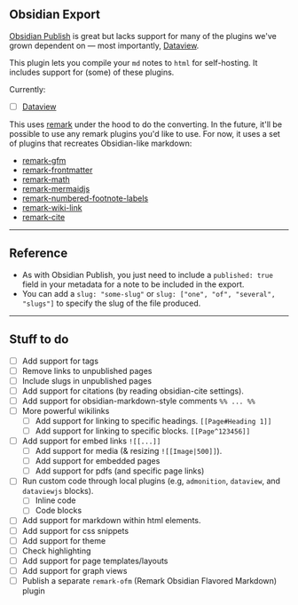 ## Obsidian Export

[Obsidian Publish](https://obsidian.md/publish) is great but lacks support for many of the plugins we've grown dependent on — most importantly, [Dataview](https://github.com/blacksmithgu/obsidian-dataview).

This plugin lets you compile your `md` notes to `html` for self-hosting. It includes support for (some) of these plugins.

Currently:

- [ ] [Dataview](https://github.com/blacksmithgu/obsidian-dataview)

This uses [remark](https://github.com/remarkjs/remark) under the hood to do the converting. In the future, it'll be possible to use any remark plugins you'd like to use. For now, it uses a set of plugins that recreates Obsidian-like markdown:

- [remark-gfm](https://github.com/remarkjs/remark-gfm)
- [remark-frontmatter](https://github.com/remarkjs/remark-frontmatter)
- [remark-math](https://github.com/remarkjs/remark-math)
- [remark-mermaidjs](https://github.com/remcohaszing/remark-mermaidjs)
- [remark-numbered-footnote-labels](https://github.com/jackfletch/remark-numbered-footnote-labels)
- [remark-wiki-link](https://github.com/landakram/remark-wiki-link)
- [remark-cite](https://github.com/benrbray/remark-cite)

---

## Reference

- As with Obsidian Publish, you just need to include a `published: true` field in your metadata for a note to be included in the export.
- You can add a `slug: "some-slug"` or `slug: ["one", "of", "several", "slugs"]` to specify the slug of the file produced.

---

## Stuff to do

- [ ] Add support for tags
- [ ] Remove links to unpublished pages
- [ ] Include slugs in unpublished pages
- [ ] Add support for citations (by reading obsidian-cite settings).
- [ ] Add support for obsidian-markdown-style comments `%% ... %%`
- [ ] More powerful wikilinks
	- [ ] Add support for linking to specific headings. `[[Page#Heading 1]]`
	- [ ] Add support for linking to specific blocks. `[[Page^123456]]`
- [ ] Add support for embed links `![[...]]`
	- [ ] Add support for media (& resizing `![[Image|500]]`).
	- [ ] Add support for embedded pages
	- [ ] Add support for pdfs (and specific page links)
- [ ] Run custom code through local plugins (e.g, `admonition`, `dataview`, and `dataviewjs` blocks).
	- [ ] Inline code
	- [ ] Code blocks
- [ ] Add support for markdown within html elements.
- [ ] Add support for css snippets
- [ ] Add support for theme
- [ ] Check highlighting
- [ ] Add support for page templates/layouts
- [ ] Add support for graph views
- [ ] Publish a separate `remark-ofm` (Remark Obsidian Flavored Markdown) plugin
